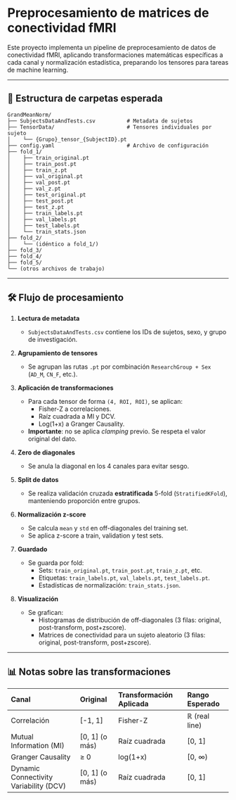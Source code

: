 # Preprocesamiento de matrices de conectividad fMRI

Este proyecto implementa un pipeline de preprocesamiento de datos de conectividad fMRI, aplicando transformaciones matemáticas específicas a cada canal y normalización estadística, preparando los tensores para tareas de machine learning.

---

## 📂 Estructura de carpetas esperada

```
GrandMeanNorm/
├── SubjectsDataAndTests.csv          # Metadata de sujetos
├── TensorData/                       # Tensores individuales por sujeto
│    └── {Grupo}_tensor_{SubjectID}.pt
├── config.yaml                       # Archivo de configuración
├── fold_1/
│    ├── train_original.pt
│    ├── train_post.pt
│    ├── train_z.pt
│    ├── val_original.pt
│    ├── val_post.pt
│    ├── val_z.pt
│    ├── test_original.pt
│    ├── test_post.pt
│    ├── test_z.pt
│    ├── train_labels.pt
│    ├── val_labels.pt
│    ├── test_labels.pt
│    └── train_stats.json
├── fold_2/
│    └── (idéntico a fold_1/)
├── fold_3/
├── fold_4/
├── fold_5/
└── (otros archivos de trabajo)
```

---

## 🛠️ Flujo de procesamiento

1. **Lectura de metadata**
   - `SubjectsDataAndTests.csv` contiene los IDs de sujetos, sexo, y grupo de investigación.

2. **Agrupamiento de tensores**
   - Se agrupan las rutas `.pt` por combinación `ResearchGroup + Sex` (`AD_M`, `CN_F`, etc.).

3. **Aplicación de transformaciones**
   - Para cada tensor de forma `(4, ROI, ROI)`, se aplican:
     - Fisher-Z a correlaciones.
     - Raíz cuadrada a MI y DCV.
     - Log(1+x) a Granger Causality.
   - **Importante**: no se aplica *clamping* previo. Se respeta el valor original del dato.

4. **Zero de diagonales**
   - Se anula la diagonal en los 4 canales para evitar sesgo.

5. **Split de datos**
   - Se realiza validación cruzada **estratificada** 5-fold (`StratifiedKFold`), manteniendo proporción entre grupos.

6. **Normalización z-score**
   - Se calcula `mean` y `std` en off-diagonales del training set.
   - Se aplica z-score a train, validation y test sets.

7. **Guardado**
   - Se guarda por fold:
     - Sets: `train_original.pt`, `train_post.pt`, `train_z.pt`, etc.
     - Etiquetas: `train_labels.pt`, `val_labels.pt`, `test_labels.pt`.
     - Estadísticas de normalización: `train_stats.json`.

8. **Visualización**
   - Se grafican:
     - Histogramas de distribución de off-diagonales (3 filas: original, post-transform, post+zscore).
     - Matrices de conectividad para un sujeto aleatorio (3 filas: original, post-transform, post+zscore).

---

## 📊 Notas sobre las transformaciones

| Canal            | Original                     | Transformación Aplicada | Rango Esperado |
|:-----------------|:------------------------------|:------------------------|:--------------|
| Correlación      | [-1, 1]                       | Fisher-Z                | ℝ (real line) |
| Mutual Information (MI) | [0, 1] (o más)         | Raíz cuadrada            | [0, 1] |
| Granger Causality | ≥ 0                         | log(1+x)                 | [0, ∞) |
| Dynamic Connectivity Variability (DCV) | [0, 1] (o más) | Raíz cuadrada         | [0, 1] |
